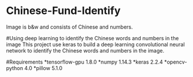 # Chinese-Fund-Identify
Image is b&amp;w and consists of Chinese and numbers.

#Using deep learning to identify the Chinese words and numbers in the image 
This project use keras to build a deep learning convolutional neural network to identify the Chinese words and numbers in the image.

#Requirements
*tensorflow-gpu 1.8.0
*numpy 1.14.3
*keras 2.2.4
*opencv-python 4.0
*pillow 5.1.0
